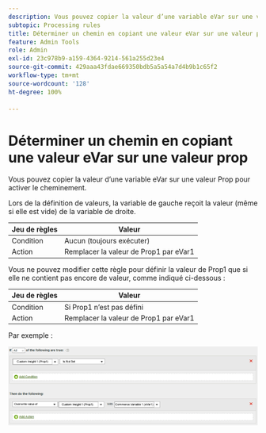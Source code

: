 ```yaml
---
description: Vous pouvez copier la valeur d’une variable eVar sur une valeur Prop pour activer le cheminement.
subtopic: Processing rules
title: Déterminer un chemin en copiant une valeur eVar sur une valeur prop
feature: Admin Tools
role: Admin
exl-id: 23c978b9-a159-4364-9214-561a255d23e4
source-git-commit: 429aaa43fdae669350bdb5a5a54a7d4b9b1c65f2
workflow-type: tm+mt
source-wordcount: '128'
ht-degree: 100%

---
```


# Déterminer un chemin en copiant une valeur eVar sur une valeur prop

Vous pouvez copier la valeur d’une variable eVar sur une valeur Prop pour activer le cheminement.

Lors de la définition de valeurs, la variable de gauche reçoit la valeur (même si elle est vide) de la variable de droite.

| Jeu de règles | Valeur |
|---|---|
| Condition | Aucun (toujours exécuter) |
| Action | Remplacer la valeur de Prop1 par eVar1 |

Vous ne pouvez modifier cette règle pour définir la valeur de Prop1 que si elle ne contient pas encore de valeur, comme indiqué ci-dessous :

| Jeu de règles | Valeur |
|---|---|
| Condition | Si Prop1 n’est pas défini |
| Action | Remplacer la valeur de Prop1 par eVar1 |

Par exemple :

![](assets/overwrite-empty-prop.png)
